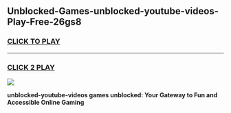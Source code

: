 
## Unblocked-Games-unblocked-youtube-videos-Play-Free-26gs8
<h3>
<a href="https://premium76.site?title=unblocked-youtube-videos&ref=15A">CLICK TO PLAY</a></h3>
<hr>

<h3>
<a href="https://premium76.site?title=unblocked-youtube-videos&ref=15A">CLICK 2 PLAY</a>
  
</h3>

<a href="https://premium76.site?title=unblocked-youtube-videos&ref=15A"><img src="https://clearcache.store/games.png"></a>


**unblocked-youtube-videos games unblocked: Your Gateway to Fun and Accessible Online Gaming**

